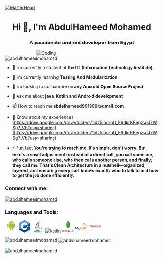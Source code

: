 [![MasterHead](https://1.bp.blogspot.com/-7A4WynwLsMw/XbBpCXG8fHI/AAAAAAAAMt4/uOa1bpLskYgrwGbllhSu2SDj_Mig8SXJQCLcBGAsYHQ/s1600/2000_600px.gif)](https://rishavchanda.io)
<h1 align="center">Hi 👋, I'm AbdulHameed Mohamed</h1>
<h3 align="center">A passionate android developer from Egypt</h3>
<img align="right" alt="Coding" width="400" src="https://i.pinimg.com/originals/e1/f3/41/e1f3413bf5036045713341394f617225.gif"

<p align="left"> <img src="https://komarev.com/ghpvc/?username=abdulhameedmohamed&label=Profile%20views&color=0e75b6&style=flat" alt="abdulhameedmohamed" /> </p>

- 🔭 I’m currently a student at **the ITI (Information Technology Institute).**

- 🌱 I’m currently learning **Testing And Modularization**

- 👯 I’m looking to collaborate on **any Android Open Source Project**

- 💬 Ask me about **java, Kotlin and Android development**

- 📫 How to reach me **abdelhameed991999@gmail.com**

- 📄 Know about my experiences [https://drive.google.com/drive/folders/1idz5ioseaU_F9dbrKEegzvoJ7WSgP_Vb?usp=sharing](https://drive.google.com/drive/folders/1idz5ioseaU_F9dbrKEegzvoJ7WSgP_Vb?usp=sharing)

- ⚡ Fun fact **You're trying to reach me. It's simple, don't worry. But here's a small adjustment: instead of a direct call, you call someone, who calls someone else, who then calls another person, and finally, they call me. That's Clean Architecture in a nutshell—organized, layered, and ensuring every part knows exactly who to talk to and how to get the job done efficiently.**

<h3 align="left">Connect with me:</h3>
<p align="left">
<a href="https://linkedin.com/in/abdulhameedmohamed" target="blank"><img align="center" src="https://raw.githubusercontent.com/rahuldkjain/github-profile-readme-generator/master/src/images/icons/Social/linked-in-alt.svg" alt="abdulhameedmohamed" height="30" width="40" /></a>
</p>

<h3 align="left">Languages and Tools:</h3>
<p align="left"> <a href="https://developer.android.com" target="_blank" rel="noreferrer"> <img src="https://raw.githubusercontent.com/devicons/devicon/master/icons/android/android-original-wordmark.svg" alt="android" width="40" height="40"/> </a> <a href="https://www.w3schools.com/cpp/" target="_blank" rel="noreferrer"> <img src="https://raw.githubusercontent.com/devicons/devicon/master/icons/cplusplus/cplusplus-original.svg" alt="cplusplus" width="40" height="40"/> </a> <a href="https://www.java.com" target="_blank" rel="noreferrer"> <img src="https://raw.githubusercontent.com/devicons/devicon/master/icons/java/java-original.svg" alt="java" width="40" height="40"/> </a> <a href="https://kotlinlang.org" target="_blank" rel="noreferrer"> <img src="https://www.vectorlogo.zone/logos/kotlinlang/kotlinlang-icon.svg" alt="kotlin" width="40" height="40"/> </a> <a href="https://www.mongodb.com/" target="_blank" rel="noreferrer"> <img src="https://raw.githubusercontent.com/devicons/devicon/master/icons/mongodb/mongodb-original-wordmark.svg" alt="mongodb" width="40" height="40"/> </a> <a href="https://www.mysql.com/" target="_blank" rel="noreferrer"> <img src="https://raw.githubusercontent.com/devicons/devicon/master/icons/mysql/mysql-original-wordmark.svg" alt="mysql" width="40" height="40"/> </a> <a href="https://www.oracle.com/" target="_blank" rel="noreferrer"> <img src="https://raw.githubusercontent.com/devicons/devicon/master/icons/oracle/oracle-original.svg" alt="oracle" width="40" height="40"/> </a> </p>

<p><img align="left" src="https://github-readme-stats.vercel.app/api/top-langs?username=abdulhameedmohamed&show_icons=true&locale=en&layout=compact" alt="abdulhameedmohamed" /></p>

<p>&nbsp;<img align="center" src="https://github-readme-stats.vercel.app/api?username=abdulhameedmohamed&show_icons=true&locale=en" alt="abdulhameedmohamed" /></p>

<p><img align="center" src="https://github-readme-streak-stats.herokuapp.com/?user=abdulhameedmohamed&" alt="abdulhameedmohamed" /></p>
